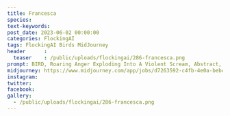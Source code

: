 ```yaml
---
title: Francesca
species: 
text-keywords: 
post_date: 2023-06-02 00:00:00
categories: FlockingAI
tags: FlockingAI Birds MidJourney 
header      :
  teaser    : /public/uploads/flockingai/286-francesca.png
prompt: BIRD, Roaring Anger Exploding Into A Violent Scream, Abstract, artistic creative, Evny, Fear, Massness, destroyer of worlds
midjourney: https://www.midjourney.com/app/jobs/d7263592-c4fb-4e0a-bebc-6ab70677f474
instagram: 
twitter: 
facebook: 
gallery: 
  - /public/uploads/flockingai/286-francesca.png
---
```



